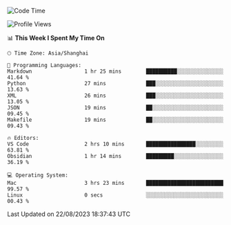<!--START_SECTION:waka-->
![Code Time](http://img.shields.io/badge/Code%20Time-142%20hrs%2052%20mins-blue)

![Profile Views](http://img.shields.io/badge/Profile%20Views-7-blue)

📊 **This Week I Spent My Time On** 

```text
🕑︎ Time Zone: Asia/Shanghai

💬 Programming Languages: 
Markdown                 1 hr 25 mins        ██████████░░░░░░░░░░░░░░░   41.64 % 
Python                   27 mins             ███░░░░░░░░░░░░░░░░░░░░░░   13.63 % 
XML                      26 mins             ███░░░░░░░░░░░░░░░░░░░░░░   13.05 % 
JSON                     19 mins             ██░░░░░░░░░░░░░░░░░░░░░░░   09.45 % 
Makefile                 19 mins             ██░░░░░░░░░░░░░░░░░░░░░░░   09.43 % 

🔥 Editors: 
VS Code                  2 hrs 10 mins       ████████████████░░░░░░░░░   63.81 % 
Obsidian                 1 hr 14 mins        █████████░░░░░░░░░░░░░░░░   36.19 % 

💻 Operating System: 
Mac                      3 hrs 23 mins       █████████████████████████   99.57 % 
Linux                    0 secs              ░░░░░░░░░░░░░░░░░░░░░░░░░   00.43 % 
```


 Last Updated on 22/08/2023 18:37:43 UTC
<!--END_SECTION:waka-->